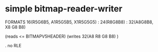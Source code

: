# simple bitmap-reader-writer

FORMATS 16(R5G6B5, A1R5G5B5, X1R5G5G5) : 24(R8G8B8) : 32(A8G8B8, X8 G8 B8)
 
(reads <= BITMAPV5HEADER)  (writes 32(A8 R8 G8 B8) )

. no RLE


